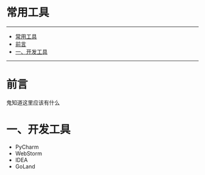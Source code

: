
# 常用工具

---

- [常用工具](#常用工具)
- [前言](#前言)
- [一、开发工具](#一开发工具)

---

# 前言

鬼知道这里应该有什么

# 一、开发工具

- PyCharm
- WebStorm
- IDEA
- GoLand

